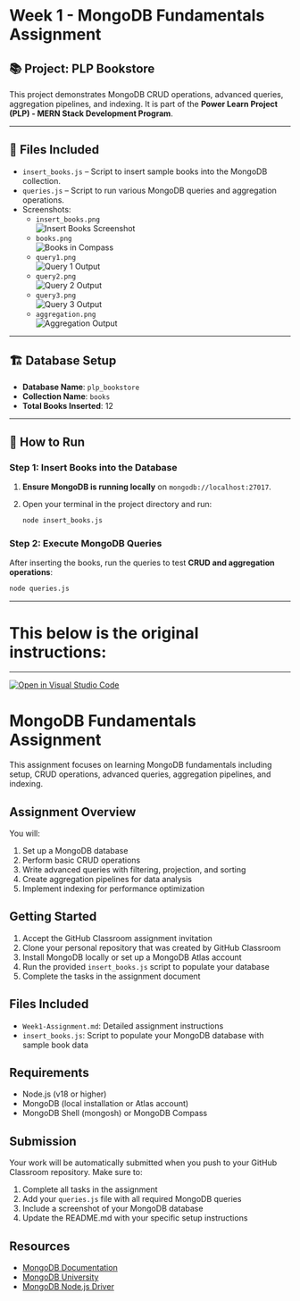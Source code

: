 # Week 1 - MongoDB Fundamentals Assignment

## 📚 Project: PLP Bookstore

This project demonstrates MongoDB CRUD operations, advanced queries, aggregation pipelines, and indexing. It is part of the **Power Learn Project (PLP) - MERN Stack Development Program**.

---

## 📂 Files Included

- `insert_books.js` – Script to insert sample books into the MongoDB collection.
- `queries.js` – Script to run various MongoDB queries and aggregation operations.
- Screenshots:
  - `insert_books.png`  
    ![Insert Books Screenshot](./insert_books.PNG)
  - `books.png`  
    ![Books in Compass](./books.PNG)
  - `query1.png`  
    ![Query 1 Output](./query1.PNG)
  - `query2.png`  
    ![Query 2 Output](./query2.PNG)
  - `query3.png`  
    ![Query 3 Output](./query3.PNG)
  - `aggregation.png`  
    ![Aggregation Output](./aggregation.PNG)

---

## 🏗️ Database Setup

- **Database Name**: `plp_bookstore`
- **Collection Name**: `books`
- **Total Books Inserted**: 12

---

## 🚀 How to Run

### Step 1: Insert Books into the Database

1. **Ensure MongoDB is running locally** on `mongodb://localhost:27017`.
2. Open your terminal in the project directory and run:

   ```bash
   node insert_books.js

   ```

### Step 2: Execute MongoDB Queries

After inserting the books, run the queries to test **CRUD and aggregation operations**:

```bash
node queries.js

```

---

# This below is the original instructions:

---

[![Open in Visual Studio Code](https://classroom.github.com/assets/open-in-vscode-2e0aaae1b6195c2367325f4f02e2d04e9abb55f0b24a779b69b11b9e10269abc.svg)](https://classroom.github.com/online_ide?assignment_repo_id=19665026&assignment_repo_type=AssignmentRepo)

# MongoDB Fundamentals Assignment

This assignment focuses on learning MongoDB fundamentals including setup, CRUD operations, advanced queries, aggregation pipelines, and indexing.

## Assignment Overview

You will:

1. Set up a MongoDB database
2. Perform basic CRUD operations
3. Write advanced queries with filtering, projection, and sorting
4. Create aggregation pipelines for data analysis
5. Implement indexing for performance optimization

## Getting Started

1. Accept the GitHub Classroom assignment invitation
2. Clone your personal repository that was created by GitHub Classroom
3. Install MongoDB locally or set up a MongoDB Atlas account
4. Run the provided `insert_books.js` script to populate your database
5. Complete the tasks in the assignment document

## Files Included

- `Week1-Assignment.md`: Detailed assignment instructions
- `insert_books.js`: Script to populate your MongoDB database with sample book data

## Requirements

- Node.js (v18 or higher)
- MongoDB (local installation or Atlas account)
- MongoDB Shell (mongosh) or MongoDB Compass

## Submission

Your work will be automatically submitted when you push to your GitHub Classroom repository. Make sure to:

1. Complete all tasks in the assignment
2. Add your `queries.js` file with all required MongoDB queries
3. Include a screenshot of your MongoDB database
4. Update the README.md with your specific setup instructions

## Resources

- [MongoDB Documentation](https://docs.mongodb.com/)
- [MongoDB University](https://university.mongodb.com/)
- [MongoDB Node.js Driver](https://mongodb.github.io/node-mongodb-native/)
